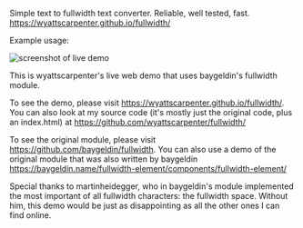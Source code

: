 Simple text to fullwidth text converter. Reliable, well tested, fast. https://wyattscarpenter.github.io/fullwidth/

Example usage:

![screenshot of live demo](https://user-images.githubusercontent.com/27367056/123539073-d90ee980-d72f-11eb-9817-2b28b9e1951d.png)

This is wyattscarpenter's live web demo that uses baygeldin's fullwidth module.

To see the demo, please visit https://wyattscarpenter.github.io/fullwidth/. You can also look at my source code (it's mostly just the original code, plus an index.html) at https://github.com/wyattscarpenter/fullwidth/

To see the original module, please visit https://github.com/baygeldin/fullwidth. You can also use a demo of the original module that was also written by baygeldin https://baygeldin.name/fullwidth-element/components/fullwidth-element/

Special thanks to martinheidegger, who in baygeldin's module implemented the most important of all fullwidth characters: the fullwidth space. Without him, this demo would be just as disappointing as all the other ones I can find online.
